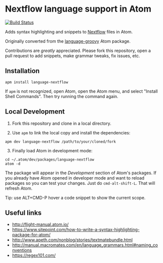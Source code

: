 # Nextflow language support in Atom

[![Build Status](https://travis-ci.org/nextflow-io/atom-language-nextflow.svg?branch=master)](https://travis-ci.org/nextflow-io/atom-language-nextflow)

Adds syntax highlighting and snippets to [Nextflow](https://www.nextflow.io) files in Atom.

Originally converted from the [language-groovy](https://github.com/Jakehp/language-groovy) Atom package.

Contributions are *greatly* appreciated. Please fork this repository, open a pull request to add snippets, make grammar tweaks, fix issues, etc.

## Installation

```shell
apm install language-nextflow
```
If `apm` is not recognized, open Atom, open the Atom menu, and select "Install Shell Commands". Then try running the command again.

## Local Development

1. Fork this repository and clone in a local directory. 

2. Use `apm` to link the local copy and install the dependencies:

```shell
apm dev language-nextflow /path/to/your/cloned/fork
```

3. Finally load Atom in development mode: 

```shell
cd ~/.atom/dev/packages/language-nextflow
atom -d
```

The package will appear in the *Development* section of Atom's packages. If you already 
have Atom opened in developer mode and want to reload packages so you can test your changes. 
Just do `cmd-alt-shift-L`. That will refresh Atom.

Tip: use ALT+CMD-P hover a code snippet to show the current scope. 

## Useful links 

* http://flight-manual.atom.io/
* https://www.sitepoint.com/how-to-write-a-syntax-highlighting-package-for-atom/
* http://www.apeth.com/nonblog/stories/textmatebundle.html
* http://manual.macromates.com/en/language_grammars.html#naming_conventions
* https://regex101.com/
